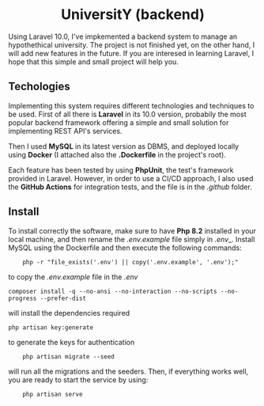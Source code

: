 <h1 align=center>UniversitY (backend)</h1>

Using Laravel 10.0, I've impkemented a backend system to manage an hypothethical university. The project is not finished yet, on the other hand, I will add new features in the future. If you are interesed in learning Laravel, I hope that this simple and small project will help you. 

## Techologies
Implementing this system requires different technologies and techniques to be used. First of all there is __Laravel__ in its 10.0 version, probabily the most popular backend framework offering a simple and small solution for implementing REST API's services. 

Then I used __MySQL__ in its latest version as DBMS, and deployed locally using __Docker__ (I attached also the __.Dockerfile__ in the project's root).

Each feature has been tested by using __PhpUnit__, the test's framework provided in Laravel. However, in order to use a CI/CD approach, I also used the __GitHub Actions__ for integration tests, and the file is in the _.github_ folder.

## Install
To install correctly the software, make sure to have __Php 8.2__ installed in your local machine, and then rename the _.env.example_ file simply in _.env__. Install MySQL using the Dockerfile and then execute the following commands:
```
    php -r "file_exists('.env') || copy('.env.example', '.env');"
```
to copy the _.env.example_ file in the _.env_
```
composer install -q --no-ansi --no-interaction --no-scripts --no-progress --prefer-dist
```
will install the dependencies required
```
php artisan key:generate
```
to generate the keys for authentication
```
    php artisan migrate --seed
```
will run all the migrations and the seeders. Then, if everything works well, you are ready to start the service by using:
```
    php artisan serve
```